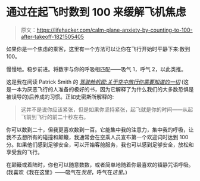 # 通过在起飞时数到 100 来缓解飞机焦虑

> 原文：<https://lifehacker.com/calm-plane-anxiety-by-counting-to-100-after-takeoff-1821505405>

如果你是一个焦虑的乘客，这里有一个方法可以让你在飞行开始时平静下来:数到 100。



慢慢地。稳步前进。将数字与你的呼吸相匹配——吸气 1，呼气 2，以此类推。

这是我在阅读 Patrick Smith 的 [*驾驶舱机密:关于空中旅行你需要知道的一切*](https://www.amazon.com/Cockpit-Confidential-Everything-Questions-Reflections/dp/1402280912/?asc_campaign=InlineText&asc_refurl=https://lifehacker.com/calm-plane-anxiety-by-counting-to-100-after-takeoff-1821505405&asc_source=&tag=kinjalifehackerlink-20) (这是一本为厌恶飞行的人准备的极好的书，因为它解释了为什么我们的大多数恐惧是被误导的)后养成的习惯。正如史密斯所解释的:

> 这并不是说你应该紧张，但是如果你坚持紧张，起飞就是你的时间——从起飞前到飞行的前二十秒左右。

你可以数到二十，但我更喜欢数到一百。它能集中我的注意力，集中我的呼吸，让我不去想所有的碰撞和颠簸，我通常会在空乘人员宣布第一个欢迎词时达到 100 分。如果他们感到足够安全，可以开始客舱服务，我也可以感到足够安全，放松和享受我的飞行。

在颠簸或着陆时，你也可以随意数数，或者简单地随着你最喜欢的镇静咒语呼吸。(我喜欢《我在这里》——吸气在*我是*，呼气在*这里*。)